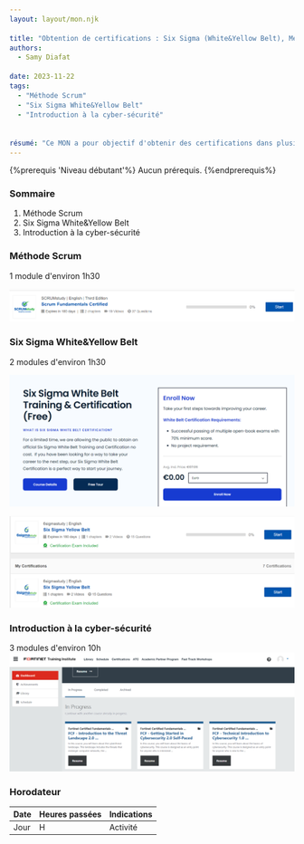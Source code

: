 ```yaml
---
layout: layout/mon.njk

title: "Obtention de certifications : Six Sigma (White&Yellow Belt), Méthode Scrum, Cyber-securité"
authors:
  - Samy Diafat

date: 2023-11-22
tags: 
  - "Méthode Scrum"
  - "Six Sigma White&Yellow Belt"
  - "Introduction à la cyber-sécurité"


résumé: "Ce MON a pour objectif d'obtenir des certifications dans plusieurs domaines. L'initiation à la gestion de la qualité à travers les certifications Six Sigma (White Belt et Yellow BeLt), revue des fondamentaux de la méthode Scrum (SFC) , et quelques modules d'introduction à la cyber-sécurité avec les certifications de la société Fortinet. "
---
```

{%prerequis 'Niveau débutant'%} 
Aucun prérequis.
{%endprerequis%}

### Sommaire 
1. Méthode Scrum
2. Six Sigma White&Yellow Belt
3. Introduction à la cyber-sécurité
  
### Méthode Scrum

1 module d'environ 1h30

![Openclassroom_accueil](./sfc.png)


### Six Sigma White&Yellow Belt

2 modules d'environ 1h30

![Openclassroom_accueil](./whitebelt.png)

![Openclassroom_accueil](./yellowbelt.png)

### Introduction à la cyber-sécurité

3 modules d'environ 10h
![Openclassroom_accueil](./cybersec.png)
### Horodateur
| Date | Heures passées | Indications | 
| -------- | -------- |-------- |
| Jour | H  | Activité |

